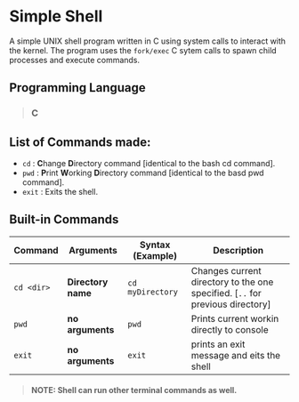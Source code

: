 # Simple Shell
A simple UNIX shell program written in C using system calls to interact with the kernel. The program uses the `fork/exec` C sytem calls to spawn child processes and execute commands.

## Programming Language

> ### C

## List of Commands made:
  - `cd` : **C**hange **D**irectory command [identical to the bash cd command].
  - `pwd` : **P**rint **W**orking **D**irectory command [identical to the basd pwd command].
  - `exit` : Exits the shell.

## Built-in Commands

| Command | Arguments | Syntax (Example) | Description |
   | --- | --- | --- | --- |
   | ` cd <dir> ` | __Directory name__ | ` cd myDirectory ` | Changes current directory to the one specified. [` .. ` for previous directory] |
   | ` pwd ` | __no arguments__ | ` pwd ` | Prints current workin directly to console |
   | ` exit ` | __no arguments__ | ` exit ` | prints an exit message and eits the shell |
   
> #### NOTE: Shell can run other terminal commands as well.
